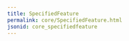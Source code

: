 ```yaml
---
title: SpecifiedFeature
permalink: core/SpecifiedFeature.html
jsonid: core_specifiedfeature
---
```

